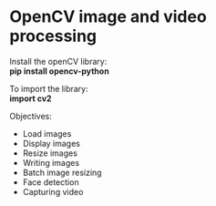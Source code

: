 # OpenCV image and video processing

Install the openCV library:  
**pip install opencv-python**

To import the library:  
**import cv2**

Objectives:
- Load images
- Display images
- Resize images
- Writing images
- Batch image resizing
- Face detection
- Capturing video